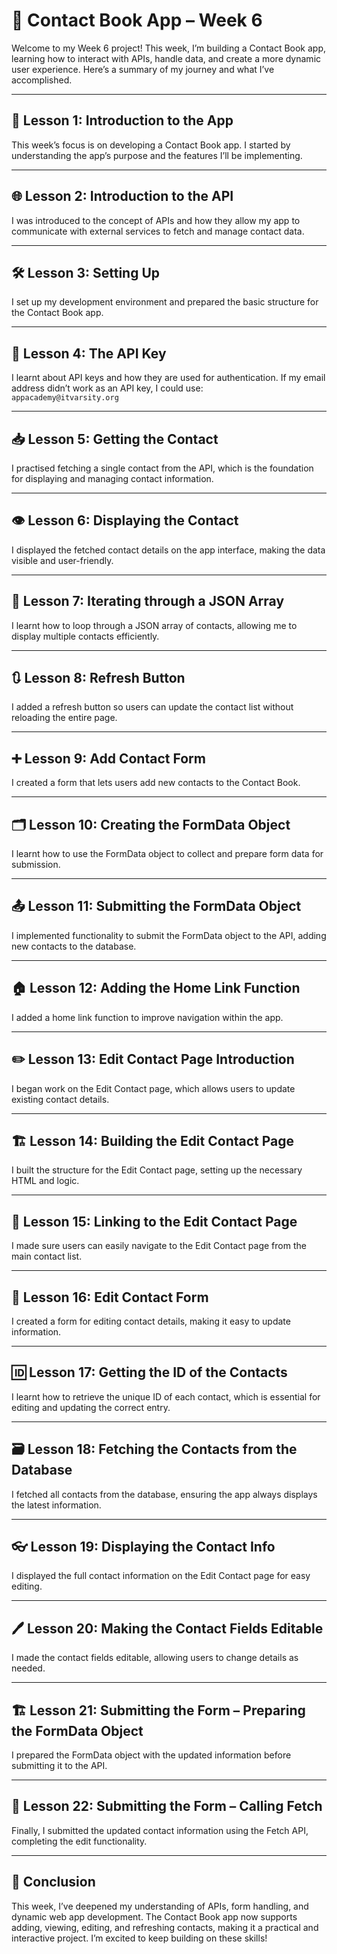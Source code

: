 # 📒 Contact Book App – Week 6

Welcome to my Week 6 project! This week, I’m building a Contact Book app, learning how to interact with APIs, handle data, and create a more dynamic user experience. Here’s a summary of my journey and what I’ve accomplished.

---

## 📝 Lesson 1: Introduction to the App

This week’s focus is on developing a Contact Book app. I started by understanding the app’s purpose and the features I’ll be implementing.

---

## 🌐 Lesson 2: Introduction to the API

I was introduced to the concept of APIs and how they allow my app to communicate with external services to fetch and manage contact data.

---

## 🛠️ Lesson 3: Setting Up

I set up my development environment and prepared the basic structure for the Contact Book app.

---

## 🔑 Lesson 4: The API Key

I learnt about API keys and how they are used for authentication. If my email address didn’t work as an API key, I could use:  
`appacademy@itvarsity.org`

---

## 📥 Lesson 5: Getting the Contact

I practised fetching a single contact from the API, which is the foundation for displaying and managing contact information.

---

## 👁️ Lesson 6: Displaying the Contact

I displayed the fetched contact details on the app interface, making the data visible and user-friendly.

---

## 🔄 Lesson 7: Iterating through a JSON Array

I learnt how to loop through a JSON array of contacts, allowing me to display multiple contacts efficiently.

---

## 🔃 Lesson 8: Refresh Button

I added a refresh button so users can update the contact list without reloading the entire page.

---

## ➕ Lesson 9: Add Contact Form

I created a form that lets users add new contacts to the Contact Book.

---

## 🗂️ Lesson 10: Creating the FormData Object

I learnt how to use the FormData object to collect and prepare form data for submission.

---

## 📤 Lesson 11: Submitting the FormData Object

I implemented functionality to submit the FormData object to the API, adding new contacts to the database.

---

## 🏠 Lesson 12: Adding the Home Link Function

I added a home link function to improve navigation within the app.

---

## ✏️ Lesson 13: Edit Contact Page Introduction

I began work on the Edit Contact page, which allows users to update existing contact details.

---

## 🏗️ Lesson 14: Building the Edit Contact Page

I built the structure for the Edit Contact page, setting up the necessary HTML and logic.

---

## 🔗 Lesson 15: Linking to the Edit Contact Page

I made sure users can easily navigate to the Edit Contact page from the main contact list.

---

## 📝 Lesson 16: Edit Contact Form

I created a form for editing contact details, making it easy to update information.

---

## 🆔 Lesson 17: Getting the ID of the Contacts

I learnt how to retrieve the unique ID of each contact, which is essential for editing and updating the correct entry.

---

## 🗃️ Lesson 18: Fetching the Contacts from the Database

I fetched all contacts from the database, ensuring the app always displays the latest information.

---

## 👓 Lesson 19: Displaying the Contact Info

I displayed the full contact information on the Edit Contact page for easy editing.

---

## 🖊️ Lesson 20: Making the Contact Fields Editable

I made the contact fields editable, allowing users to change details as needed.

---

## 🏗️ Lesson 21: Submitting the Form – Preparing the FormData Object

I prepared the FormData object with the updated information before submitting it to the API.

---

## 🚀 Lesson 22: Submitting the Form – Calling Fetch

Finally, I submitted the updated contact information using the Fetch API, completing the edit functionality.

---

## 🎉 Conclusion

This week, I’ve deepened my understanding of APIs, form handling, and dynamic web app development. The Contact Book app now supports adding, viewing, editing, and refreshing contacts, making it a practical and interactive project. I’m excited to keep building on these skills!